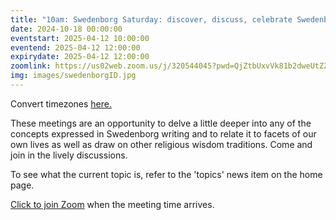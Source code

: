 ```yaml
---
title: "10am: Swedenborg Saturday: discover, discuss, celebrate Swedenborg's life and writings"
date: 2024-10-18 00:00:00
eventstart: 2025-04-12 10:00:00
eventend: 2025-04-12 12:00:00
expirydate: 2025-04-12 12:00:00
zoomlink: https://us02web.zoom.us/j/320544045?pwd=QjZtbUxvVk81b2dweUtZZTE3ZE9IZz09
img: images/swedenborgID.jpg
---
```


Convert timezones [here.](https://www.timeanddate.com/worldclock/converter.html)

These meetings are an opportunity to delve a little deeper into any of the concepts expressed in Swedenborg writing and to relate it to facets of our own lives as well as draw on other religious wisdom traditions. Come and join in the lively discussions.

To see what the current topic is, refer to the 'topics' news item on the home page.

[Click to join Zoom](https://us02web.zoom.us/j/320544045?pwd=QjZtbUxvVk81b2dweUtZZTE3ZE9IZz09) when the meeting time arrives.